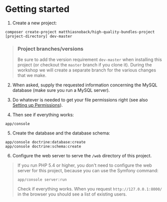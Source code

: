 # Getting started

1. Create a new project:

```
composer create-project matthiasnoback/high-quality-bundles-project [project-directory] dev-master
```

> ### Project branches/versions
>
> Be sure to add the version requirement `dev-master` when installing this project (or checkout the `master`
> branch if you clone it). During the workshop we will create a separate branch for the various changes that we make.

2. When asked, supply the requested information concerning the MySQL database (make sure you run a MySQL server).

3. Do whatever is needed to get your file permissions right (see also [Setting up Permissions](http://symfony.com/doc/current/book/installation.html)).

4. Then see if everything works:

```
app/console
```

5. Create the database and the database schema:

```
app/console doctrine:database:create
app/console doctrine:schema:create
```

6. Configure the web server to serve the `/web` directory of this project.

> If you run PHP 5.4 or higher, you don't need to configure the web server for this project, because you can use the
> Symfony command:
>
> ```
> app/console server:run
> ```
>
> Check if everything works. When you request `http://127.0.0.1:8000/` in the browser you should see a list of existing
> users.
